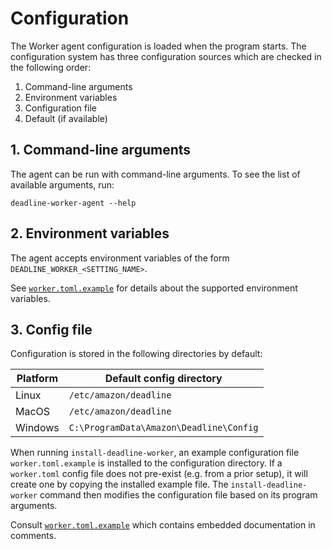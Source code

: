 # Configuration

The Worker agent configuration is loaded when the program starts. The configuration system has
three configuration sources which are checked in the following order:

1.  Command-line arguments
2.  Environment variables
3.  Configuration file
4.  Default (if available)

## 1. Command-line arguments

The agent can be run with command-line arguments. To see the list of available arguments, run:

```
deadline-worker-agent --help
```

## 2. Environment variables

The agent accepts environment variables of the form `DEADLINE_WORKER_<SETTING_NAME>`.

See [`worker.toml.example`](../src/deadline_worker_agent/installer/worker.toml.example) for details
about the supported environment variables.

## 3.  Config file

Configuration is stored in the following directories by default:

| Platform | Default config directory |
| --- | --- |
| Linux | `/etc/amazon/deadline` |
| MacOS | `/etc/amazon/deadline` |
| Windows | `C:\ProgramData\Amazon\Deadline\Config` |

When running `install-deadline-worker`, an example configuration file `worker.toml.example` is
installed to the configuration directory. If a `worker.toml` config file does not pre-exist (e.g.
from a prior setup), it will create one by copying the installed example file. The
`install-deadline-worker` command then modifies the configuration file based on its program
arguments.

Consult [`worker.toml.example`](../src/deadline_worker_agent/installer/worker.toml.example) which
contains embedded documentation in comments.